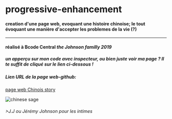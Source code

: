 # progressive-enhancement

#### creation d'une page web, evoquant une histoire chinoise; le tout évoquant une manière d'accepter les problemes de la vie (?)

----------------------------------------------------------------------------------------------------------------------------------------------


#### réalisé à Bcode Central *the Johnson familly 2019*

##### *un apperçu sur mon code avec inspecteur, ou bien juste voir ma page ? Il te suffit de cliqué sur le lien ci-dessous !*

##### Lien URL de la page web-github:

[page web Chinois story]("")


![chinese sage](http://giphygifs.s3.amazonaws.com/media/OiCdmDO2221Ww/giphy.gif)


###### >J.J *ou Jérémy Johnson pour les intimes*
